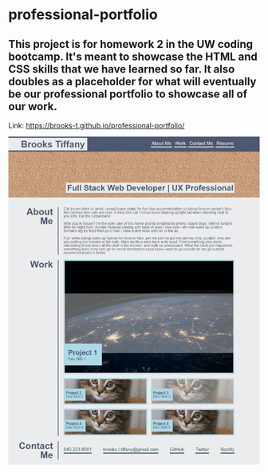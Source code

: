 # professional-portfolio

## This project is for homework 2 in the UW coding bootcamp. It's meant to showcase the HTML and CSS skills that we have learned so far. It also doubles as a placeholder for what will eventually be our professional portfolio to showcase all of our work.

Link: https://brooks-t.github.io/professional-portfolio/

![screenshot of my professional portfolio](assets/img/pro-portfolio-screenshot.png)
